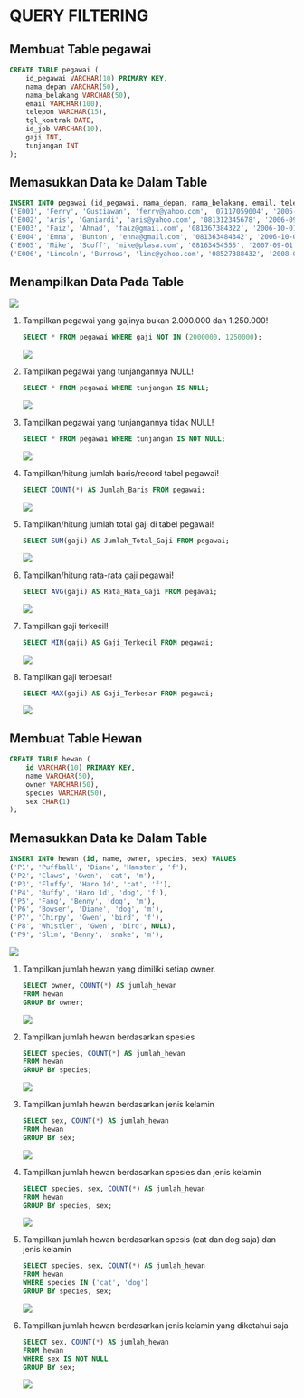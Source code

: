 # QUERY FILTERING

## Membuat Table pegawai
```SQL
CREATE TABLE pegawai (
    id_pegawai VARCHAR(10) PRIMARY KEY,
    nama_depan VARCHAR(50),
    nama_belakang VARCHAR(50),
    email VARCHAR(100),
    telepon VARCHAR(15),
    tgl_kontrak DATE,
    id_job VARCHAR(10),
    gaji INT,
    tunjangan INT
);
```

## Memasukkan Data ke Dalam Table
```SQL
INSERT INTO pegawai (id_pegawai, nama_depan, nama_belakang, email, telepon, tgl_kontrak, id_job, gaji, tunjangan) VALUES
('E001', 'Ferry', 'Gustiawan', 'ferry@yahoo.com', '07117059004', '2005-09-01', 'L0001', 2000000, 500000),
('E002', 'Aris', 'Ganiardi', 'aris@yahoo.com', '081312345678', '2006-09-01', 'L0002', 2000000, 200000),
('E003', 'Faiz', 'Ahnad', 'faiz@gmail.com', '081367384322', '2006-10-01', 'L0003', 1500000, NULL),
('E004', 'Emna', 'Bunton', 'enna@gmail.com', '081363484342', '2006-10-01', 'L0004', 1500000, 900000),
('E005', 'Mike', 'Scoff', 'mike@plasa.com', '08163454555', '2007-09-01', 'L0005', 1250000, 900000),
('E006', 'Lincoln', 'Burrows', 'linc@yahoo.com', '08527388432', '2008-09-01', 'L0006', 1750000, NULL);
```
## Menampilkan Data Pada Table
![](Foto/2.png)

1. Tampilkan pegawai yang gajinya bukan 2.000.000 dan 1.250.000!
   ```SQL
   SELECT * FROM pegawai WHERE gaji NOT IN (2000000, 1250000);
   ```
   ![](Foto/3.png)

2. Tampilkan pegawai yang tunjangannya NULL!
   ```SQL
   SELECT * FROM pegawai WHERE tunjangan IS NULL;
   ```

   ![](Foto/4.png)

3. Tampilkan pegawai yang tunjangannya tidak NULL!
   ```SQL
   SELECT * FROM pegawai WHERE tunjangan IS NOT NULL;
   ```
   ![](Foto/5.png)

4. Tampilkan/hitung jumlah baris/record tabel pegawai!
   ```sql
   SELECT COUNT(*) AS Jumlah_Baris FROM pegawai;
   ```

   ![](Foto/6.png)

5. Tampilkan/hitung jumlah total gaji di tabel pegawai!
   ```sql
   SELECT SUM(gaji) AS Jumlah_Total_Gaji FROM pegawai;
   ```

   ![](Foto/7.png)

6. Tampilkan/hitung rata-rata gaji pegawai!
   ```sql
   SELECT AVG(gaji) AS Rata_Rata_Gaji FROM pegawai;
   ```
   ![](Foto/10.png)

7. Tampilkan gaji terkecil!
   ```sql
   SELECT MIN(gaji) AS Gaji_Terkecil FROM pegawai;
   ```
   ![](Foto/8.png)

8. Tampilkan gaji terbesar!
   ```sql
   SELECT MAX(gaji) AS Gaji_Terbesar FROM pegawai;
   ```
   ![](Foto/9.png)

## Membuat Table Hewan
```sql
CREATE TABLE hewan (
    id VARCHAR(10) PRIMARY KEY,
    name VARCHAR(50),
    owner VARCHAR(50),
    species VARCHAR(50),
    sex CHAR(1)
);
```

## Memasukkan Data ke Dalam Table
```sql
INSERT INTO hewan (id, name, owner, species, sex) VALUES
('P1', 'Puffball', 'Diane', 'Hamster', 'f'),
('P2', 'Claws', 'Gwen', 'cat', 'm'),
('P3', 'Fluffy', 'Haro 1d', 'cat', 'f'),
('P4', 'Buffy', 'Haro 1d', 'dog', 'f'),
('P5', 'Fang', 'Benny', 'dog', 'm'),
('P6', 'Bowser', 'Diane', 'dog', 'm'),
('P7', 'Chirpy', 'Gwen', 'bird', 'f'),
('P8', 'Whistler', 'Gwen', 'bird', NULL),
('P9', 'Slim', 'Benny', 'snake', 'm');
```
![](Foto/11.png)

1. Tampilkan jumlah hewan yang dimiliki setiap owner.
   ```sql
   SELECT owner, COUNT(*) AS jumlah_hewan
   FROM hewan
   GROUP BY owner;
   ```
   ![](Foto/12.png)

2. Tampilkan jumlah hewan berdasarkan spesies
   ```sql
   SELECT species, COUNT(*) AS jumlah_hewan
   FROM hewan
   GROUP BY species;
   ```
   ![](Foto/13.png)

3. Tampilkan jumlah hewan berdasarkan jenis kelamin
   ```sql
   SELECT sex, COUNT(*) AS jumlah_hewan
   FROM hewan
   GROUP BY sex;
   ```
   ![](Foto/14.png)

4. Tampilkan jumlah hewan berdasarkan spesies dan jenis kelamin
   ```sql
   SELECT species, sex, COUNT(*) AS jumlah_hewan
   FROM hewan
   GROUP BY species, sex;
   ```
   ![](Foto/15.png)

5. Tampilkan jumlah hewan berdasarkan spesis (cat dan dog saja) dan jenis kelamin
   ```sql
   SELECT species, sex, COUNT(*) AS jumlah_hewan
   FROM hewan
   WHERE species IN ('cat', 'dog')
   GROUP BY species, sex;
   ```
   ![](Foto/16.png)

6. Tampilkan jumlah hewan berdasarkan jenis kelamin yang diketahui
saja
    ```sql
    SELECT sex, COUNT(*) AS jumlah_hewan
    FROM hewan
    WHERE sex IS NOT NULL
    GROUP BY sex;
    ```
    ![](Foto/17.png)

   







